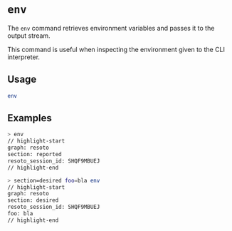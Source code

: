 # `env`

The `env` command retrieves environment variables and passes it to the output stream.

This command is useful when inspecting the environment given to the CLI interpreter.

## Usage

```bash
env
```

## Examples

```bash title="resotoshell will set the graph, section, and session ID"
> env
// highlight-start
​graph: resoto
​section: reported
​resoto_session_id: SHQF9MBUEJ
// highlight-end
```

```bash title="Environment variables can be defined directly on the command line"
> section=desired foo=bla env
// highlight-start
​graph: resoto
​section: desired
​resoto_session_id: SHQF9MBUEJ
​foo: bla
// highlight-end
```

